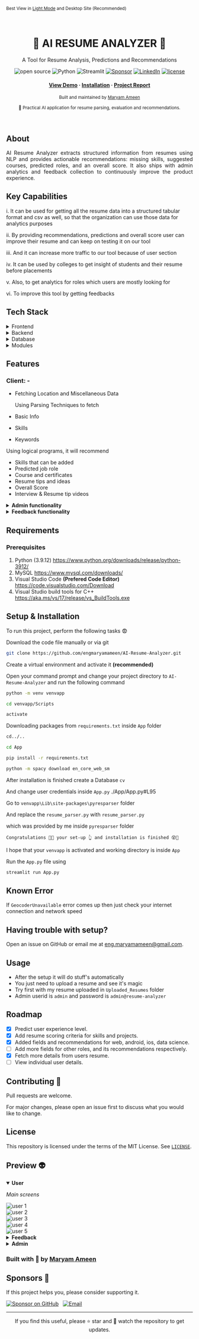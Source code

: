 <p><small>Best View in <a href="https://github.com/settings/appearance">Light Mode</a> and Desktop Site (Recommended)</small></p><br/>

<div align="center">
  <h1>🌴 AI RESUME ANALYZER 🌴</h1>
  <p>A Tool for Resume Analysis, Predictions and Recommendations</p>
  <!-- Badges -->
  <p>
    <img src="https://badges.frapsoft.com/os/v2/open-source.svg?v=103" alt="open source" />
    <img src="https://img.shields.io/badge/Python-3.12-blue?logo=python" alt="Python" />
    <img src="https://img.shields.io/badge/Streamlit-1.x-ff4b4b?logo=streamlit&logoColor=white" alt="Streamlit" />
    <a href="https://github.com/sponsors/engmaryamameen"><img src="https://img.shields.io/badge/Sponsor-%E2%9D%A4%EF%B8%8F-ff69b4" alt="Sponsor" /></a>
    <a href="https://www.linkedin.com/in/maryam-ameen"><img src="https://img.shields.io/badge/LinkedIn-Maryam%20Ameen-blue?logo=linkedin" alt="LinkedIn" /></a>
    <a href="./LICENSE"><img src="https://img.shields.io/badge/License-MIT-yellow" alt="license" /></a>
  </p>
  
  <!--links-->
  <h4>
    <a href="#preview-">View Demo</a>
    <span> · </span>
    <a href="#setup--installation-">Installation</a>
    <span> · </span>
    <a href="mailto:dnoobnerd@gmail.com?subject=I%20Want%20The%20Project%20Report%20of%20AI-RESUME-ANALYZER%20(2022%20 %2023)&body=Here%20Are%20My%20Details%20%F0%9F%98%89%0D%0A%0D%0AOrganization%2FCollege%20Name%3A%20%0D%0A%0D%0AFull%20Name%3A%20%0D%0A%0D%0AGitHub%20Profile%20%3A%20%0D%0A%0D%0AFrom%20where%20did%20you%20get%20to%20know%20about%20this%20project%3A%0D%0A%0D%0APurpose%20of%20asking%20project%20report%20(describe)%3A%0D%0A%0D%0A%0D%0AIf%20the%20above%20information%20satisfy%20your%20identity%20you%20will%20get%20the%20report%20to%20your%20email.">Project Report</a>
  </h4>
  <p>
    <small align="justify">
      Built and maintained by 
      <a href="https://www.linkedin.com/in/maryam-ameen">Maryam Ameen</a>
     </small>
  </p>
  <small align="justify">🚀 Practical AI application for resume parsing, evaluation and recommendations.</small>
</div><br/><br/>

## About
<div align="center">
    <p align="justify">
      AI Resume Analyzer extracts structured information from resumes using NLP and provides actionable
      recommendations: missing skills, suggested courses, predicted roles, and an overall score. It also ships
      with admin analytics and feedback collection to continuously improve the product experience.
    </p>
</div>

## Key Capabilities
i. It can be used for getting all the resume data into a structured tabular format and csv as well, so that the organization can use those data for analytics purposes

ii. By providing recommendations, predictions and overall score user can improve their resume and can keep on testing it on our tool

iii. And it can increase more traffic to our tool because of user section

iv. It can be used by colleges to get insight of students and their resume before placements

v. Also, to get analytics for roles which users are mostly looking for

vi. To improve this tool by getting feedbacks

<!-- TechStack -->
## Tech Stack
<details>
  <summary>Frontend</summary>
  <ul>
    <li><a href="https://streamlit.io/">Streamlit</a></li>
    <li><a href="https://developer.mozilla.org/en-US/docs/Learn/HTML">HTML</a></li>
    <li><a href="https://developer.mozilla.org/en-US/docs/Web/CSS">CSS</a></li>
    <li><a href="https://developer.mozilla.org/en-US/docs/Learn/JavaScript">JavaScript</a></li>
  </ul>
</details>

<details>
  <summary>Backend</summary>
  <ul>
    <li><a href="https://streamlit.io/">Streamlit</a></li>
    <li><a href="https://www.python.org/">Python</a></li>
  </ul>
</details>

<details>
<summary>Database</summary>
  <ul>
    <li><a href="https://www.mysql.com/">MySQL</a></li>
  </ul>
</details>

<details>
<summary>Modules</summary>
  <ul>
    <li><a href="https://pandas.pydata.org/">pandas</a></li>
    <li><a href="https://github.com/OmkarPathak/pyresparser">pyresparser</a></li>
    <li><a href="https://pypi.org/project/pdfminer3/">pdfminer3</a></li>
    <li><a href="https://plotly.com/">Plotly</a></li>
    <li><a href="https://www.nltk.org/">NLTK</a></li>
  </ul>
</details>

## Features
### Client: -
- Fetching Location and Miscellaneous Data

  Using Parsing Techniques to fetch
- Basic Info
- Skills
- Keywords

Using logical programs, it will recommend
- Skills that can be added
- Predicted job role
- Course and certificates
- Resume tips and ideas
- Overall Score
- Interview & Resume tip videos

<details>
  <summary><strong>Admin functionality</strong></summary>

  
  - Get all applicant’s data into tabular format
  - Download user’s data into csv file
  - View all saved uploaded pdf in Uploaded Resume folder
  - Get user feedback and ratings
  
    Pie Charts for: -
  - Ratings
  - Predicted field / roles
  - Experience level
  - Resume score
  - User count
  - City
  - State
  - Country

</details>

<details>
  <summary><strong>Feedback functionality</strong></summary>

  - Form filling
  - Rating from 1 – 5
  - Show overall ratings pie chart
  - Past user comments history 

</details>

## Requirements
### Prerequisites
1) Python (3.9.12) https://www.python.org/downloads/release/python-3912/
2) MySQL https://www.mysql.com/downloads/
3) Visual Studio Code **(Prefered Code Editor)** https://code.visualstudio.com/Download
4) Visual Studio build tools for C++ https://aka.ms/vs/17/release/vs_BuildTools.exe

## Setup & Installation

To run this project, perform the following tasks 😨

Download the code file manually or via git
```bash
git clone https://github.com/engmaryamameen/AI-Resume-Analyzer.git
```

Create a virtual environment and activate it **(recommended)**

Open your command prompt and change your project directory to ```AI-Resume-Analyzer``` and run the following command 
```bash
python -m venv venvapp

cd venvapp/Scripts

activate

```

Downloading packages from ```requirements.txt``` inside ``App`` folder
```bash
cd../..

cd App

pip install -r requirements.txt

python -m spacy download en_core_web_sm

```

After installation is finished create a Database ```cv```

And change user credentials inside ```App.py```
./App/App.py#L95

Go to ```venvapp\Lib\site-packages\pyresparser``` folder

And replace the ```resume_parser.py``` with ```resume_parser.py``` 

which was provided by me inside ```pyresparser``` folder

``Congratulations 🥳😱 your set-up 👆 and installation is finished 😵🤯``

I hope that your ``venvapp`` is activated and working directory is inside ``App``

Run the ```App.py``` file using
```bash
streamlit run App.py

```

## Known Error
If ``GeocoderUnavailable`` error comes up then just check your internet connection and network speed

## Having trouble with setup?
Open an issue on GitHub or email me at <a href="mailto:eng.maryamameen@gmail.com">eng.maryamameen@gmail.com</a>.

## Usage
- After the setup it will do stuff's automatically
- You just need to upload a resume and see it's magic
- Try first with my resume uploaded in ``Uploaded_Resumes`` folder
- Admin userid is ``admin`` and password is ``admin@resume-analyzer``

<!-- Roadmap -->
## Roadmap
* [x] Predict user experience level.
* [x] Add resume scoring criteria for skills and projects.
* [x] Added fields and recommendations for web, android, ios, data science.
* [ ] Add more fields for other roles, and its recommendations respectively. 
* [x] Fetch more details from users resume.
* [ ] View individual user details.

## Contributing 🤘
Pull requests are welcome. 

For major changes, please open an issue first to discuss what you would like to change.

## License
This repository is licensed under the terms of the MIT License. See [`LICENSE`](./LICENSE).

## Preview 👽

<!-- Tabs implemented via HTML details. 'User' opens by default on GitHub. -->
<div id="preview"></div>

<details open>
  <summary><strong>User</strong></summary>

  <p><em>Main screens</em></p>
  
  <img src="./screenshots/user/1.png" alt="user 1" />
  <br/>
  <img src="./screenshots/user/2.png" alt="user 2" />
  <br/>
  <img src="./screenshots/user/3.png" alt="user 3" />
  <br/>
  <img src="./screenshots/user/4.png" alt="user 4" />
  <br/>
  <img src="./screenshots/user/5.png" alt="user 5" />
</details>

<details>
  <summary><strong>Feedback</strong></summary>

  <img src="./screenshots/feedback/1.png" alt="feedback 1" />
  <br/>
  <img src="./screenshots/feedback/2.png" alt="feedback 2" />
  <br/>
  <img src="./screenshots/feedback/3.png" alt="feedback 3" />
  <br/>
  <img src="./screenshots/feedback/4%20search-comments.png" alt="feedback 4 search comments" />
  <br/>
  <img src="./screenshots/feedback/5%20expended%20review%20session.png" alt="feedback 5 expanded review session" />
  <br/>
  <img src="./screenshots/feedback/6%20csv%20export.png" alt="feedback 6 csv export" />
</details>

<details>
  <summary><strong>Admin</strong></summary>

  <img src="./screenshots/admin/1.png" alt="admin 1" />
  <br/>
  <img src="./screenshots/admin/2.png" alt="admin 2" />
  <br/>
  <img src="./screenshots/admin/3.png" alt="admin 3" />
  <br/>
  <img src="./screenshots/admin/4.png" alt="admin 4" />
  <br/>
  <img src="./screenshots/admin/5.png" alt="admin 5" />
  <br/>
  <img src="./screenshots/admin/6.png" alt="admin 6" />
  <br/>
  <img src="./screenshots/admin/7.png" alt="admin 7" />
  <br/>
  <img src="./screenshots/admin/8.png" alt="admin 8" />
  <br/>
  <img src="./screenshots/admin/9.png" alt="admin 9" />
  <br/>
  <img src="./screenshots/admin/10.png" alt="admin 10" />
</details>

### Built with 🤍 by <a href="https://www.linkedin.com/in/maryam-ameen">Maryam Ameen</a>

## Sponsors 💖

If this project helps you, please consider supporting it.

<p>
  <a href="https://github.com/sponsors/engmaryamameen"><img src="https://img.shields.io/badge/Sponsor-%E2%9D%A4%EF%B8%8F-ff69b4" alt="Sponsor on GitHub" /></a>
  &nbsp; 
  <a href="mailto:eng.maryamameen@gmail.com?subject=Sponsor%20AI-Resume-Analyzer&body=Hi%2C%20I%27d%20like%20to%20support%20the%20project."><img src="https://img.shields.io/badge/Contact-Email-blue" alt="Email" /></a>
</p>

---

<p align="center">
  If you find this useful, please ⭐ star and 👀 watch the repository to get updates.
</p>
